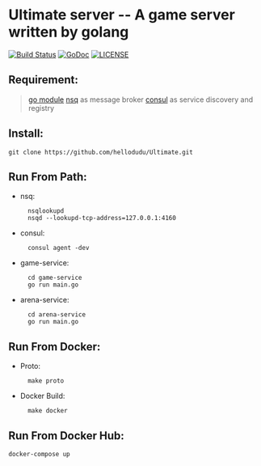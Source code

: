 
# Ultimate server -- A game server written by golang

[![Build Status](https://travis-ci.com/hellodudu/Ultimate.svg?branch=master)](https://travis-ci.com/hellodudu/Ultimate)
[![GoDoc](https://godoc.org/github.com/hellodudu/Ultimate?status.svg)](https://godoc.org/github.com/hellodudu/Ultimate)
[![LICENSE](https://img.shields.io/badge/license-NPL%20(The%20996%20Prohibited%20License)-blue.svg)](https://github.com/996icu/996.ICU/blob/master/LICENSE)

## Requirement:
> [go module](https://github.com/golang/go/wiki/Modules)
> [nsq](https://nsq.io) as message broker
> [consul](https://www.consul.io) as service discovery and registry


## Install:

	git clone https://github.com/hellodudu/Ultimate.git

## Run From Path:

* nsq:

        nsqlookupd
        nsqd --lookupd-tcp-address=127.0.0.1:4160

* consul:

        consul agent -dev

* game-service:

        cd game-service
        go run main.go

* arena-service:

        cd arena-service
        go run main.go

## Run From Docker:

* Proto: 

		make proto

* Docker Build:
    
	    make docker


## Run From Docker Hub:

	docker-compose up
